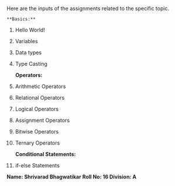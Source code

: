 
Here are the inputs of the assignments related to the specific topic.
  
    **Basics:**
1) Hello World!
2) Variables
3) Data types
4) Type Casting

    **Operators:**
1) Arithmetic Operators
2) Relational Operators
3) Logical Operators
4) Assignment Operators
5) Bitwise Operators
6) Ternary Operators

    **Conditional Statements:**
1) if-else Statements


**Name: Shrivarad Bhagwatikar
Roll No: 16
Division: A**
